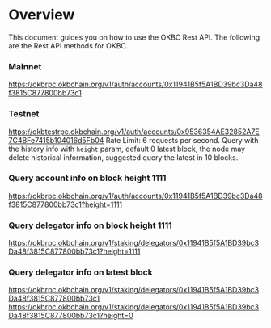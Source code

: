 # Overview
This document guides you on how to use the OKBC Rest API. The following are the Rest API methods for OKBC.

### Mainnet
https://okbrpc.okbchain.org/v1/auth/accounts/0x11941B5f5A1BD39bc3Da48f3815C877800bb73c1

### Testnet
https://okbtestrpc.okbchain.org/v1/auth/accounts/0x9536354AE32852A7E7C4BFe7415b104016d5Fb04
Rate Limit: 6 requests per second.
Query with the history info with `height` param, default 0 latest block, the node may delete historical information, suggested query the latest in 10 blocks.

### Query account info on block height 1111
https://okbrpc.okbchain.org/v1/auth/accounts/0x11941B5f5A1BD39bc3Da48f3815C877800bb73c1?height=1111

### Query delegator info on block height 1111
https://okbrpc.okbchain.org/v1/staking/delegators/0x11941B5f5A1BD39bc3Da48f3815C877800bb73c1?height=1111

### Query delegator info on latest block
https://okbrpc.okbchain.org/v1/staking/delegators/0x11941B5f5A1BD39bc3Da48f3815C877800bb73c1
https://okbrpc.okbchain.org/v1/staking/delegators/0x11941B5f5A1BD39bc3Da48f3815C877800bb73c1?height=0